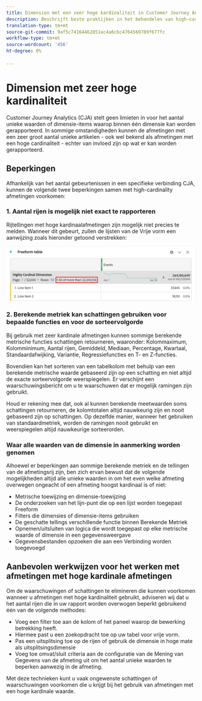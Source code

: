 ```yaml
---
title: Dimension met een zeer hoge kardinaliteit in Customer Journey Analytics
description: Beschrijft beste praktijken in het behandelen van high-cardinaliteitsdimensies in Customer Journey Analytics
translation-type: tm+mt
source-git-commit: 9af5c74164462851ac4a6cbc4764569789f677fc
workflow-type: tm+mt
source-wordcount: '456'
ht-degree: 0%

---
```



# Dimension met zeer hoge kardinaliteit

Customer Journey Analytics (CJA) stelt geen limieten in voor het aantal unieke waarden of dimensie-items waarop binnen één dimensie kan worden gerapporteerd. In sommige omstandigheden kunnen de afmetingen met een zeer groot aantal unieke artikelen - ook wel bekend als afmetingen met een hoge cardinaliteit - echter van invloed zijn op wat er kan worden gerapporteerd.

## Beperkingen

Afhankelijk van het aantal gebeurtenissen in een specifieke verbinding CJA, kunnen de volgende twee beperkingen samen met high-cardinality afmetingen voorkomen:

### 1. Aantal rijen is mogelijk niet exact te rapporteren

Rijtellingen met hoge kardinaalafmetingen zijn mogelijk niet precies te melden. Wanneer dit gebeurt, zullen de lijsten van de Vrije vorm een aanwijzing zoals hieronder getoond verstrekken:

![](assets/high-cardinality.png)

### 2. Berekende metriek kan schattingen gebruiken voor bepaalde functies en voor de sorteervolgorde

Bij gebruik met zeer kardinale afmetingen kunnen sommige berekende metrische functies schattingen retourneren, waaronder: Kolommaximum, Kolomminimum, Aantal rijen, Gemiddeld, Mediaan, Percentage, Kwartaal, Standaardafwijking, Variantie, Regressiefuncties en T- en Z-functies.

Bovendien kan het sorteren van een tabelkolom met behulp van een berekende metrische waarde gebaseerd zijn op een schatting en niet altijd de exacte sorteervolgorde weerspiegelen. Er verschijnt een waarschuwingsbericht om u te waarschuwen dat er mogelijk ramingen zijn gebruikt.

Houd er rekening mee dat, ook al kunnen berekende meetwaarden soms schattingen retourneren, de kolomtotalen altijd nauwkeurig zijn en nooit gebaseerd zijn op schattingen. Op dezelfde manier, wanneer het gebruiken van standaardmetriek, worden de ramingen nooit gebruikt en weerspiegelen altijd nauwkeurige sorteerorden.

### Waar alle waarden van de dimensie in aanmerking worden genomen

Alhoewel er beperkingen aan sommige berekende metriek en de tellingen van de afmetingsrij zijn, ben zich ervan bewust dat de volgende mogelijkheden altijd alle unieke waarden in om het even welke afmeting overwegen ongeacht of een afmeting hoogst kardinaal is of niet:

* Metrische toewijzing en dimensie-toewijzing
* De onderzoeken van het lijn-punt die op een lijst worden toegepast Freeform
* Filters die dimensies of dimensie-items gebruiken
* De geschatte tellings verschillende functie binnen Berekende Metriek
* Opnemen/uitsluiten van logica die wordt toegepast op elke metrische waarde of dimensie in een gegevensweergave
* Gegevensbestanden opzoeken die aan een Verbinding worden toegevoegd

## Aanbevolen werkwijzen voor het werken met afmetingen met hoge kardinale afmetingen

Om de waarschuwingen of schattingen te elimineren die kunnen voorkomen wanneer u afmetingen met hoge kardinaliteit gebruikt, adviseren wij dat u het aantal rijen die in uw rapport worden overwogen beperkt gebruikend één van de volgende methodes:

* Voeg een filter toe aan de kolom of het paneel waarop de bewerking betrekking heeft.
* Hiermee past u een zoekopdracht toe op uw tabel voor vrije vorm.
* Pas een uitsplitsing toe op de rijen of gebruik de dimensie in hoge mate als uitsplitsingsdimensie
* Voeg toe omvat/sluit criteria aan de configuratie van de Mening van Gegevens van de afmeting uit om het aantal unieke waarden te beperken aanwezig in de afmeting.

Met deze technieken kunt u vaak ongewenste schattingen of waarschuwingen voorkomen die u krijgt bij het gebruik van afmetingen met een hoge kardinale waarde.
